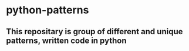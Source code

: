 # python-patterns

## This repositary is group of different and unique patterns, written code in python
